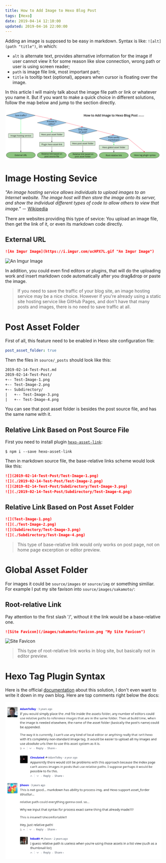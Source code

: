```yaml
---
title: How to Add Image to Hexo Blog Post
tags: [Hexo]
date: 2019-04-14 12:10:00
updated: 2019-04-16 22:00:00
---
```


Adding an image is supposed to be easy in markdown. Syntax is like: `![alt](path "title")`, in which:

- `alt` is alternate text, provides alternative information for the image if user cannot view it for some reason like slow connection, wrong path or user is using screen reader;
- `path` is image file link, most important part;
- `title` is tooltip text (optional), appears when cursor is floating over the image.

In this article I will mainly talk about the image file path or link or whatever you name it. But if you want to make a quick choice in different solutions, follow the map below and jump to the section directly.

![Quick Choice](How-to-Add-Image-to-Hexo-Blog-Post/Quick-Choice.png "Make a Quick Choice")

<!-- more -->

# Image Hosting Sevice

*"An image hosting service allows individuals to upload images to an Internet website. The image host will then store the image onto its server, and show the individual different types of code to allow others to view that image."* － [Wikipedia](https://en.wikipedia.org/wiki/Image_hosting_service "Image hosting service - Wikipedia")

There are websites providing this type of sevice: You upload an image file, then get the link of it, or even its markdown code directly.

## External URL

```md
![An Imgur Image](https://i.imgur.com/ucHPX7L.gif "An Imgur Image")
```

![An Imgur Image](https://i.imgur.com/ucHPX7L.gif "An Imgur Image")

In addition, you could even find editors or plugins, that will do the uploading work and insert markdown code automatically after you drag&drop or paste the image.

> If you need to save the traffic of your blog site, an image hosting service may be a nice choice. However if you're already using a static site hosting service like GitHub Pages, and don't have that many posts and images, there is no need to save traffic at all.

# Post Asset Folder

First of all, this feature need to be enabled in Hexo site configuration file:

```yml _config.yml
post_asset_folder: true
```

Then the files in `source/_posts` should look like this:

```plain source/_posts/
2019-02-14-Test-Post.md
2019-02-14-Test-Post/
+-- Test-Image-1.png
+-- Test-Image-2.png
+-- Subdirectory/
|   +-- Test-Image-3.png
|   +-- Test-Image-4.png
```

You can see that post asset folder is besides the post source file, and has the same name with it.

## Relative Link Based on Post Source File

First you need to install plugin [`hexo-asset-link`](https://www.npmjs.com/package/hexo-asset-link):

```shell
$ npm i --save hexo-asset-link
```

Then in markdown source file, the base-relative links scheme would look like this:

```md source/_posts/2019-02-14-Test-Post.md
![](2019-02-14-Test-Post/Test-Image-1.png)
![](./2019-02-14-Test-Post/Test-Image-2.png)
![](2019-02-14-Test-Post/Subdirectory/Test-Image-3.png)
![](./2019-02-14-Test-Post/Subdirectory/Test-Image-4.png)
```

## Relative Link Based on Post Asset Folder

```md source/_posts/2019-02-14-Test-Post.md
![](Test-Image-1.png)
![](./Test-Image-2.png)
![](Subdirectory/Test-Image-3.png)
![](./Subdirectory/Test-Image-4.png)
```

> This type of base-relative link would only works on post page, not on home page excerption or editor preview.

# Global Asset Folder

For images it could be `source/images` or `source/img` or something similiar. For example I put my site favison into `source/images/sakamoto/`:

## Root-relative Link

Pay attention to the first slash '/', without it the link would be a base-relative one.

```md
![Site Favicon](/images/sakamoto/favicon.png "My Site Favicon")
```

![Site Favicon](/images/sakamoto/favicon.png "My Site Favicon")

> This type of root-relative link works in blog site, but basically not in editor preview.

# Hexo Tag Plugin Syntax

Here is the official [documentation](https://hexo.io/docs/asset-folders#Tag-Plugins-For-Relative-Path-Referencing "Tag Plugins For Relative Path Referencing") about this solution, I don't even want to write it down in my own blog. Here are top comments right below the docs:

![Top Comments of Tag Syntax](How-to-Add-Image-to-Hexo-Blog-Post/Top-Comments-of-Tag-Syntax.png "Top comments of tag syntax")
